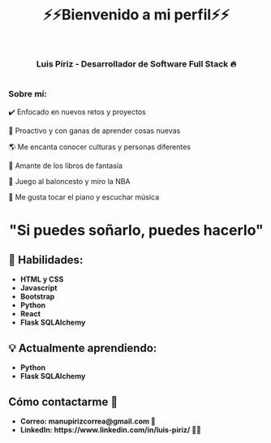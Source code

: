 <div align="center">
    <h1>⚡⚡Bienvenido a mi perfil⚡⚡</h1>
    <br>
    <img id="img" src="https://user-images.githubusercontent.com/119638712/217991087-3a48114c-0aac-46fa-b947-e84c5da76686.gif" alt="">
    <h3>Luis Píriz - Desarrollador de Software Full Stack 🔥</h3>
  </div>
<h1></h1>
<div>
    <h3>Sobre mí:</h3>
    <p>✔️ Enfocado en nuevos retos y proyectos</p>
    <p>🚀 Proactivo y con ganas de aprender cosas nuevas</p>
    <p>🌎 Me encanta conocer culturas y personas diferentes</p>
    <p>📖 Amante de los libros de fantasía</p>
    <p>🏀 Juego al baloncesto y miro la NBA</p>
    <p>🎹 Me gusta tocar el piano y escuchar música</p>
</div>
<h1 align="center">"Si puedes soñarlo, puedes hacerlo"</h1>
<h2 align="left">🌱 Habilidades:<br></h2>
    <ul align="left">
      <li><strong>HTML y CSS</strong></li>
      <li><strong>Javascript</strong></li>
      <li><strong>Bootstrap</strong></li>
      <li><strong>Python</strong></li>
      <li><strong>React</strong></li>
      <li><strong>Flask SQLAlchemy</strong></li>
    </ul>
    <h2 align="left">💡 Actualmente aprendiendo:</h2>
    <ul align="left">
      <li><strong>Python</strong></li>
      <li><strong>Flask SQLAlchemy</strong></li>
    </ul>
    <h2 align="left">Cómo contactarme 💬</h2>
    <ul align="left">
      <li><strong>Correo: manupirizcorrea@gmail.com 💌</strong></li>
      <li><strong>LinkedIn: https://www.linkedin.com/in/luis-piriz/ 👨‍💼</strong></li>
    </ul>
    <h1></h1>



